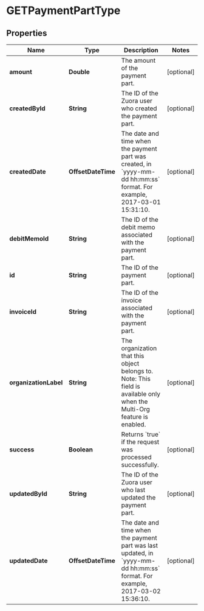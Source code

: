 

# GETPaymentPartType


## Properties

| Name | Type | Description | Notes |
|------------ | ------------- | ------------- | -------------|
|**amount** | **Double** | The amount of the payment part.  |  [optional] |
|**createdById** | **String** | The ID of the Zuora user who created the payment part.  |  [optional] |
|**createdDate** | **OffsetDateTime** | The date and time when the payment part was created, in &#x60;yyyy-mm-dd hh:mm:ss&#x60; format. For example, 2017-03-01 15:31:10.  |  [optional] |
|**debitMemoId** | **String** | The ID of the debit memo associated with the payment part.  |  [optional] |
|**id** | **String** | The ID of the payment part.  |  [optional] |
|**invoiceId** | **String** | The ID of the invoice associated with the payment part.  |  [optional] |
|**organizationLabel** | **String** | The organization that this object belongs to.  Note: This field is available only when the Multi-Org feature is enabled.  |  [optional] |
|**success** | **Boolean** | Returns &#x60;true&#x60; if the request was processed successfully. |  [optional] |
|**updatedById** | **String** | The ID of the Zuora user who last updated the payment part.  |  [optional] |
|**updatedDate** | **OffsetDateTime** | The date and time when the payment part was last updated, in &#x60;yyyy-mm-dd hh:mm:ss&#x60; format. For example, 2017-03-02 15:36:10.  |  [optional] |



